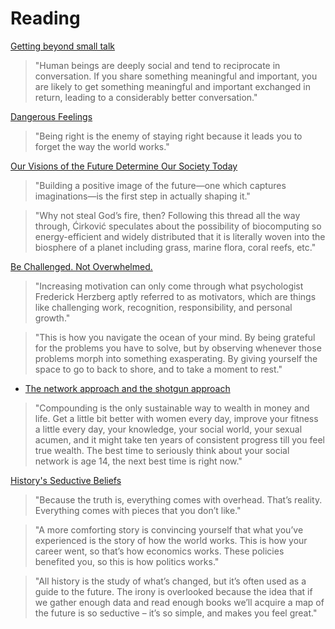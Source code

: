 # Reading

[Getting beyond small talk](https://phys.org/news/2021-09-small-people-deep-conversations-strangers.html)

> "Human beings are deeply social and tend to reciprocate in conversation. If you share something meaningful and important, you are likely to get something meaningful and important exchanged in return, leading to a considerably better conversation."

[Dangerous Feelings](https://www.collaborativefund.com/blog/dangerous-feelings/)

> "Being right is the enemy of staying right because it leads you to forget the way the world works."

[Our Visions of the Future Determine Our Society Today](https://palladiummag.com/2020/05/11/our-visions-of-the-future-determine-our-society-today/?utm_source=pocket_mylist)

> "Building a positive image of the future—one which captures imaginations—is the first step in actually shaping it."

> "Why not steal God’s fire, then? Following this thread all the way through, Ćirković speculates about the possibility of biocomputing so energy-efficient and widely distributed that it is literally woven into the biosphere of a planet including grass, marine flora, coral reefs, etc."

[Be Challenged. Not Overwhelmed.](https://moretothat.com/be-challenged-not-overwhelmed/)

> "Increasing motivation can only come through what psychologist Frederick Herzberg aptly referred to as motivators, which are things like challenging work, recognition, responsibility, and personal growth."

> "This is how you navigate the ocean of your mind. By being grateful for the problems you have to solve, but by observing whenever those problems morph into something exasperating. By giving yourself the space to go to back to shore, and to take a moment to rest."

- [The network approach and the shotgun approach](https://theredquest.wordpress.com/2021/10/04/the-network-approach-and-the-shotgun-approach-why-and-when-girls-flake-in-dating/)

> "Compounding is the only sustainable way to wealth in money and life. Get a little bit better with women every day, improve your fitness a little every day, your knowledge, your social world, your sexual acumen, and it might take ten years of consistent progress till you feel true wealth. The best time to seriously think about your social network is age 14, the next best time is right now."

[History's Seductive Beliefs](https://www.collaborativefund.com/blog/historys-seductive-beliefs/)

> "Because the truth is, everything comes with overhead. That’s reality. Everything comes with pieces that you don’t like."

> "A more comforting story is convincing yourself that what you’ve experienced is the story of how the world works. This is how your career went, so that’s how economics works. These policies benefited you, so this is how politics works."

> "All history is the study of what’s changed, but it’s often used as a guide to the future. The irony is overlooked because the idea that if we gather enough data and read enough books we’ll acquire a map of the future is so seductive – it’s so simple, and makes you feel great."

